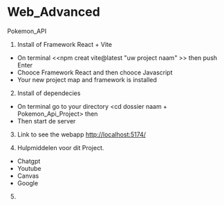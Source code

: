 # Web_Advanced
Pokemon_API

1. Install of Framework React + Vite 
- On terminal <<npm creat vite@latest "uw project naam" >> then push Enter
- Chooce Framework React and then chooce Javascript
- Your new project map and framework is installed

2. Install of dependecies
- On terminal go to your directory <cd dossier naam + Pokemon_Api_Project> then <npm install>
- Then start de server

3. Link to see the webapp <http://localhost:5174/>

4. Hulpmiddelen voor dit Project.
- Chatgpt
- Youtube
- Canvas
- Google

5. 
